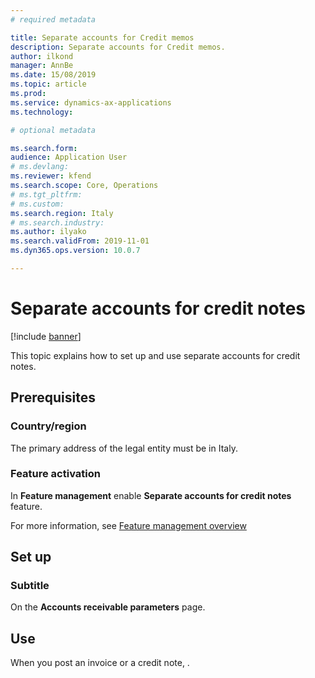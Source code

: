 ```yaml
---
# required metadata

title: Separate accounts for Credit memos
description: Separate accounts for Credit memos.
author: ilkond
manager: AnnBe
ms.date: 15/08/2019
ms.topic: article
ms.prod: 
ms.service: dynamics-ax-applications
ms.technology: 

# optional metadata

ms.search.form: 
audience: Application User
# ms.devlang: 
ms.reviewer: kfend
ms.search.scope: Core, Operations
# ms.tgt_pltfrm: 
# ms.custom: 
ms.search.region: Italy
# ms.search.industry: 
ms.author: ilyako
ms.search.validFrom: 2019-11-01
ms.dyn365.ops.version: 10.0.7

---
```


# Separate accounts for credit notes

[!include [banner](../includes/banner.md)]

This topic explains how to set up and use separate accounts for credit notes.

## Prerequisites
### Country/region
The primary address of the legal entity must be in Italy.
### Feature activation
In <strong>Feature management</strong> enable <strong>Separate accounts for credit notes</strong> feature.

For more information, see [Feature management overview](https://docs.microsoft.com/en-us/dynamics365/unified-operations/fin-and-ops/get-started/feature-management/feature-management-overview)

## Set up 
### Subtitle

On the **Accounts receivable parameters** page.

## Use
When you post an invoice or a credit note, .


